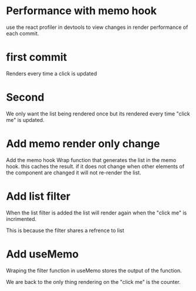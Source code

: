 Performance with memo hook
==========================
use the react profiler in devtools to view changes in render performance of each commit.

first commit
======
Renders every time a click is updated

Second
======
We only want the list being rendered once but its rendered every time "click me" is updated.

Add memo render only change
===========================
Add the memo hook
Wrap function that generates the list in the memo hook.
this caches the result. if it does not change when other elements of the 
component are changed it will not re-render the list.

Add list filter
======
When the list filter is added the list will render again when the "click me" is incrimented.

This is because the filter shares a refrence to list 

Add useMemo
===========
Wraping the filter function in useMemo stores the output of the function.

We are back to the only thing rendering on the "click me" is the counter. 
